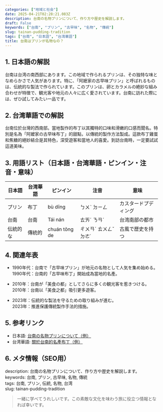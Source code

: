 ```yaml
---
categories: ["地域と社会"]
date: 2025-04-21T02:28:21.083Z
description: 台南の名物プリンについて、作り方や歴史を解説します。
draft: False
keywords: ["台南", "プリン", "古早味", "名物", "傳統"]
slug: tainan-pudding-tradition
tags: ["台南", "日本語", "台湾華語"]
title: 台南はプリンが名物なの？
---
```




## 1. 日本語の解説  
台南は台湾の南西部にあります。この地域で作られるプリンは、その独特な味となめらかさで人気があります。特に、「阿嬷家の古早味プリン」と呼ばれるものは、伝統的な製法で作られています。このプリンは、卵とカラメルの絶妙な組み合わせが特徴で、観光客や地元の人々に広く愛されています。台南に訪れた際には、ぜひ試してみたい一品です。

## 2. 台湾華語での解説  
台南位於台灣的西南部。當地製作的布丁以其獨特的口味和滑嫩的口感而聞名。特別是名為「阿嬤家の古早味布丁」的甜點，以傳統的製作方法製成。這款布丁雞蛋和焦糖的絕妙結合是其特色，深受遊客和當地人的喜愛。到訪台南時，一定要試試這道美味。

## 3. 用語リスト（日本語・台湾華語・ピンイン・注音・意味）  

| 日本語       | 台湾華語          | ピンイン          | 注音        | 意味                        |
|--------------|------------------|------------------|------------|---------------------------|
| プリン       | 布丁             | bù dīng          | ㄅㄨˋ ㄉㄧㄥ   | カスタードプディング        |
| 台南         | 台南             | Tái nán         | ㄊㄞˊ ㄋㄢˊ   | 台湾南部の都市              |
| 伝統的な     | 傳統的            | chuán tǒng de   | ㄔㄨㄢˊ ㄊㄨㄥˇ ㄉㄜ˙ | 古風で歴史を持つ           |

## 4. 関連年表  
- 1990年代：台南で「古早味プリン」が地元の名物として人気を集め始める。  
  1990年代：台南的「古早味布丁」開始成為當地的名產。

- 2010年：台南が「美食の都」としてさらに多くの観光客を惹きつける。  
  2010年：台南以「美食之都」吸引更多遊客。

- 2023年：伝統的な製法を守るための取り組みが進む。  
  2023年：推進保護傳統製作手法的措施。

## 5. 参考リンク  
- 日本語: [台南の名物プリンについて（例）](https://www.tainanfoodexample.jp)  
- 台湾華語: [關於台南的名產布丁（例）](https://www.tainansfoodexample.tw)

## 6. メタ情報（SEO用）  
description: 台南の名物プリンについて、作り方や歴史を解説します。  
keywords: 台南, プリン, 古早味, 名物, 傳統  
tags: 台南, プリン, 伝統, 名物, 台湾  
slug: tainan-pudding-tradition

> 一緒に学べてうれしいです。この素敵な文化を味わう旅に役立つ情報となれば幸いです。